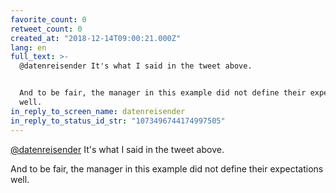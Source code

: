 ```yaml
---
favorite_count: 0
retweet_count: 0
created_at: "2018-12-14T09:00:21.000Z"
lang: en
full_text: >-
  @datenreisender It's what I said in the tweet above.


  And to be fair, the manager in this example did not define their expectations
  well.
in_reply_to_screen_name: datenreisender
in_reply_to_status_id_str: "1073496744174997505"
---
```


[@datenreisender](https://twitter.com/datenreisender) It's what I said in the
tweet above.

And to be fair, the manager in this example did not define their expectations
well.
